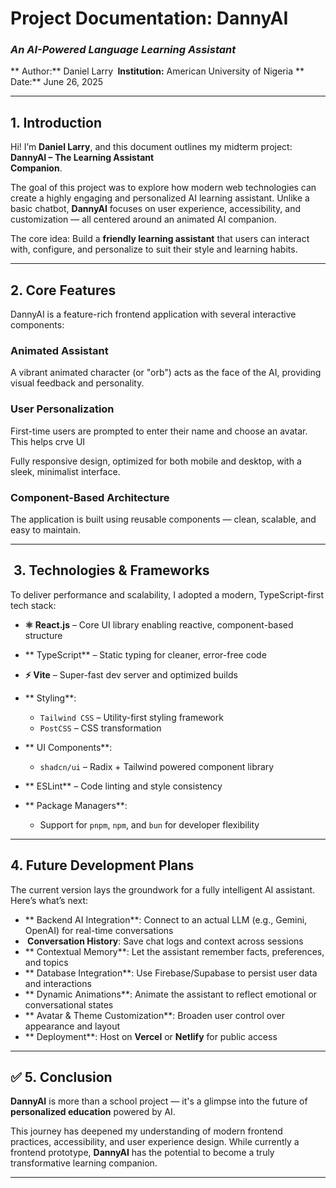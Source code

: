  #  Project Documentation: **DannyAI**

  ### *An AI-Powered Language Learning Assistant*

  ** Author:** Daniel Larry
  **️ Institution:** American University of Nigeria
  ** Date:** June 26, 2025

  ---

  ##  1. Introduction

  Hi! I’m **Daniel Larry**, and this document outlines my midterm project: **DannyAI – The Learning Assistant       
  Companion**.

  The goal of this project was to explore how modern web technologies can create a highly engaging and personalized 
  AI learning assistant. Unlike a basic chatbot, **DannyAI** focuses on user experience, accessibility, and 
  customization — all centered around an animated AI companion.

   The core idea: Build a **friendly learning assistant** that users can interact with, configure, and personalize 
  to suit their style and learning habits.

  ---

  ##  2. Core Features

  DannyAI is a feature-rich frontend application with several interactive components:

  ###  Animated Assistant

  A vibrant animated character (or "orb") acts as the face of the AI, providing visual feedback and personality.

  ###  User Personalization

  First-time users are prompted to enter their name and choose an avatar. This helps crve UI

  Fully responsive design, optimized for both mobile and desktop, with a sleek, minimalist interface.

  ###  Component-Based Architecture

  The application is built using reusable components — clean, scalable, and easy to maintain.

  ---

  ## ️ 3. Technologies & Frameworks

  To deliver performance and scalability, I adopted a modern, TypeScript-first tech stack:

  * **⚛️ React.js** – Core UI library enabling reactive, component-based structure
  * ** TypeScript** – Static typing for cleaner, error-free code
  * **⚡ Vite** – Super-fast dev server and optimized builds
  * ** Styling**:

    * `Tailwind CSS` – Utility-first styling framework
    * `PostCSS` – CSS transformation
  * ** UI Components**:

    * `shadcn/ui` – Radix + Tailwind powered component library
  * ** ESLint** – Code linting and style consistency
  * ** Package Managers**:

    * Support for `pnpm`, `npm`, and `bun` for developer flexibility

  ---

  ##  4. Future Development Plans

  The current version lays the groundwork for a fully intelligent AI assistant. Here’s what’s next:

  * ** Backend AI Integration**: Connect to an actual LLM (e.g., Gemini, OpenAI) for real-time conversations
  * **️ Conversation History**: Save chat logs and context across sessions
  * ** Contextual Memory**: Let the assistant remember facts, preferences, and topics
  * ** Database Integration**: Use Firebase/Supabase to persist user data and interactions
  * ** Dynamic Animations**: Animate the assistant to reflect emotional or conversational states
  * ** Avatar & Theme Customization**: Broaden user control over appearance and layout
  * ** Deployment**: Host on **Vercel** or **Netlify** for public access

  ---

  ## ✅ 5. Conclusion

  **DannyAI** is more than a school project — it's a glimpse into the future of **personalized education** powered 
  by AI.

  This journey has deepened my understanding of modern frontend practices, accessibility, and user experience 
  design. While currently a frontend prototype, **DannyAI** has the potential to become a truly transformative 
  learning companion.

  ---